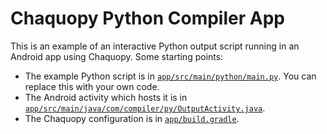 # Chaquopy Python Compiler App
This is an example of an interactive Python output script running in an Android app using Chaquopy. Some starting points:

* The example Python script is in 
  [`app/src/main/python/main.py`](https://github.com/4med/PyCompiler/blob/main/app/src/main/python/pyscript.py).
  You can replace this with your own code.
* The Android activity which hosts it is in 
  [`app/src/main/java/com/compiler/py/OutputActivity.java`](https://github.com/4med/PyCompiler/blob/main/app/src/main/java/com/compiler/py/OutputActivity.java).
* The Chaquopy configuration is in 
  [`app/build.gradle`](https://github.com/4med/PyCompiler/blob/main/app/build.gradle).
